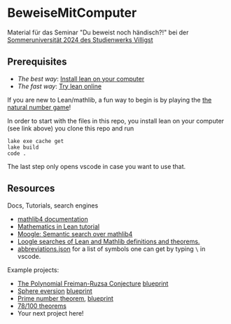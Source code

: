 # BeweiseMitComputer

Material für das Seminar "Du beweist noch händisch?!" bei der [Sommeruniversität 2024 des Studienwerks Villigst](
https://www.evstudienwerk.de/veranstaltungen/sommeruniversitaet/d-dimension-von-wissen-und-denken-konstruktion-und-kritik.html)

## Prerequisites

 - *The best way*: [Install lean on your computer](https://leanprover-community.github.io/get_started.html)
 - *The fast way*: [Try lean online](https://live.lean-lang.org/)

If you are new to Lean/mathlib, a fun way to begin is by playing the [the natural number game](https://adam.math.hhu.de/)!

In order to start with the files in this repo, you install lean on your computer (see link above)
you clone this repo and run
```shell
lake exe cache get
lake build
code .
```
The last step only opens vscode in case you want to use that.


## Resources

Docs, Tutorials, search engines

 - [mathlib4 documentation](https://leanprover-community.github.io/mathlib4_docs/)
 - [Mathematics in Lean tutorial](https://leanprover-community.github.io/mathematics_in_lean/)
 - [Moogle: Semantic search over mathlib4](https://www.moogle.ai/)
 - [Loogle searches of Lean and Mathlib definitions and theorems.](https://loogle.lean-lang.org/)
 - [abbreviations.json](https://github.com/leanprover/vscode-lean4/blob/master/vscode-lean4/src/abbreviation/abbreviations.json) for a list of symbols one can get by typing `\` in vscode.

Example projects:

  - [The Polynomial Freiman-Ruzsa Conjecture](https://teorth.github.io/pfr/) [blueprint](https://teorth.github.io/pfr/blueprint/)
  - [Sphere eversion](https://leanprover-community.github.io/sphere-eversion/) [blueprint](https://leanprover-community.github.io/sphere-eversion/blueprint/index.html)
  - [Prime number theorem](https://github.com/AlexKontorovich/PrimeNumberTheoremAnd/), [blueprint](https://alexkontorovich.github.io/PrimeNumberTheoremAnd/web/)
  - [78/100 theorems](https://leanprover-community.github.io/100.html)
  - Your next project here!
